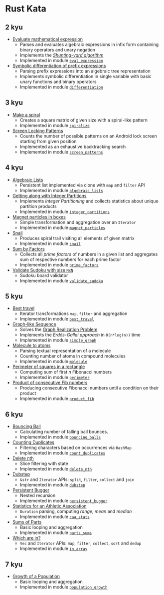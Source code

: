 # Rust Kata

## 2 kyu
* [Evaluate mathematical expression](https://www.codewars.com/kata/52a78825cdfc2cfc87000005)
  * Parses and evaluates algebraic expressions in infix form containing
		binary operators and unary negation
  * Implements the [*Shunting-yard algorithm*](https://en.wikipedia.org/wiki/Shunting-yard_algorithm)
  * Implemented in module [`eval_expression`](src/eval_expression.rs)
* [Symbolic differentiation of prefix expressions](https://www.codewars.com/kata/584daf7215ac503d5a0001ae)
  * Parsing prefix expressions into an algebraic tree representation
  * Implements symbolic differentiation in single variable with basic
		unary functions and binary operators
  * Implemented in module [`differentiation`](src/differentiation.rs)

## 3 kyu
* [Make a spiral](https://www.codewars.com/kata/534e01fbbb17187c7e0000c6)
  * Creates a square matrix of given size with a spiral-like pattern
  * Implemented in module [`spiralize`](src/spiralize.rs)
* [Screen Locking Patterns](https://www.codewars.com/kata/585894545a8a07255e0002f1)
  * Counts the number of possible patterns on an Android lock screen
		starting from given position
  * Implemented as an exhaustive backtracking search
  * Implemented in module [`screen_patterns`](src/screen-patterns.rs)

## 4 kyu
* [Algebraic Lists](https://www.codewars.com/kata/529a92d9aba78c356b000353)
  * Persistent list implemented via clone with `map` and `filter` API
  * Implemented in module [`algebraic_lists`](src/algebraic_lists.rs)
* [Getting along with Integer Partitions](https://www.codewars.com/kata/55cf3b567fc0e02b0b00000b)
  * Implements *Integer Partitioning* and collects statistics about
		unique partition products
  * Implemented in module [`integer_partitions`](src/integer_partitions.rs)
* [Magnet particles in boxes](https://www.codewars.com/kata/56c04261c3fcf33f2d000534)
  * Simple transformation and aggregation over an `Iterator`
  * Implemented in module [`magnet_particles`](src/magnet_particles.rs)
* [Snail](https://www.codewars.com/kata/521c2db8ddc89b9b7a0000c1)
  * Produces spiral trail visiting all elements of given matrix
  * Implemented in module [`snail`](src/snail.rs)
* [Sum by Factors](https://www.codewars.com/kata/54d496788776e49e6b00052f)
  * Collects all *prime factors* of numbers in a given list and
		aggregates sum of respective numbers for each prime factor
  * Implemented in module [`prime_factors`](src/prime_factors.rs)
* [Validate Sudoku with size `NxN`](https://www.codewars.com/kata/540afbe2dc9f615d5e000425)
  * Sudoku board validator
  * Implemented in module [`validate_sudoku`](src/validate_sudoku.rs)

## 5 kyu
* [Best travel](https://www.codewars.com/kata/55e7280b40e1c4a06d0000aa)
  * Iterator transformations `map`, `filter` and aggregation
  * Implemented in module [`best_travel`](src/best_travel.rs)
* [Graph-like Sequence](https://www.codewars.com/kata/60815326bbb0150009f55f7e)
  * Solves the [Graph Realization Problem](https://en.wikipedia.org/wiki/Graph_realization_problem)
  * Implements the *Erdős-Gallai approach* in `O(n*log(n))` time
  * Implemented in module [`simple_graph`](src/simple_graph.rs)
* [Molecule to atoms](https://www.codewars.com/kata/52f831fa9d332c6591000511)
  * Parsing textual representation of a molecule
  * Counting number of atoms in compound molecules
  * Implemented in module [`molecule`](src/molecule.rs)
* [Perimeter of squares in a rectangle](https://www.codewars.com/kata/559a28007caad2ac4e000083)
  * Computing sum of first *n* Fibonacci numbers
  * Implemented in module [`perimeter`](src/perimeter.rs)
* [Product of consecutive Fib numbers](https://www.codewars.com/kata/5541f58a944b85ce6d00006a)
  * Producing consecutive Fibonacci numbers until a condition on their
		product
  * Implemented in module [`product_fib`](src/product_fib.rs)

## 6 kyu
* [Bouncing Ball](https://www.codewars.com/kata/5544c7a5cb454edb3c000047)
  * Calculating number of falling ball bounces.
  * Implemented in module [`bouncing_balls`](src/bouncing_balls.rs)
* [Counting Duplicates](https://www.codewars.com/kata/54bf1c2cd5b56cc47f0007a1)
  * Filtering characters based on occurrences via `HashMap`
  * Implemented in module [`count_duplicates`](src/count_duplicates.rs)
* [Delete nth](https://www.codewars.com/kata/554ca54ffa7d91b236000023)
  * Slice filtering with state
  * Implemented in module [`delete_nth`](src/delete_nth.rs)
* [Dubstep](https://www.codewars.com/kata/551dc350bf4e526099000ae5)
  * `&str` and `Iterator` APIs: `split`, `filter`, `collect` and `join`
  * Implemented in module [`dubstep`](src/dubstep.rs)
* [Persistent Bugger](https://www.codewars.com/kata/55bf01e5a717a0d57e0000ec)
  * Nested recursion
  * Implemented in module [`persistent_bugger`](src/persistent_bugger.rs)
* [Statistics for an Athletic Association](https://www.codewars.com/kata/55b3425df71c1201a800009c)
  * `Duration` parsing, computing *range*, *mean* and *median*
  * Implemented in module [`caa_stats`](src/caa_stats.rs)
* [Sums of Parts](https://www.codewars.com/kata/5ce399e0047a45001c853c2b)
  * Basic looping and aggregation
  * Implemented in module [`parts_sums`](src/parts_sums.rs)
* [Which are in?](https://www.codewars.com/kata/550554fd08b86f84fe000a58)
  * `Vec` and `Iterator` APIs: `map`, `filter`, `collect`, `sort` and
		`dedup`
  * Implemented in module [`in_array`](src/in_array.rs)

## 7 kyu
* [Growth of a Population](https://www.codewars.com/kata/563b662a59afc2b5120000c6)
  * Basic looping and aggregation
  * Implemented in module [`population_growth`](src/population_growth.rs)
